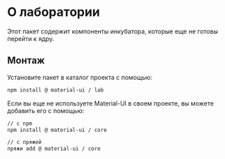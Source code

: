 # О лаборатории

<p class="description">Этот пакет содержит компоненты инкубатора, которые еще не готовы перейти к ядру.</p>

## Монтаж

Установите пакет в каталог проекта с помощью:

```sh
npm install @ material-ui / lab
```

Если вы еще не используете Material-UI в своем проекте, вы можете добавить его с помощью:

```sh
// с npm
npm install @ material-ui / core

// с пряжей
пряжи add @ material-ui / core
```